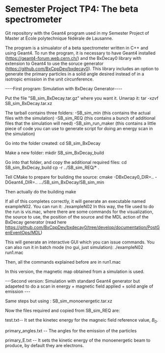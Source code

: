 # Semester Project TP4: The beta spectrometer
Git repository with the Geant4 program used in my Semester Project of Master at École polytechnique fédérale de Lausanne.

The program is a simualator of a beta spectrometer written in C++ and using Geant4. To run the program, it is necessary to have Geant4 installed (https://geant4-forum.web.cern.ch/) and the BxDecay0 library with extension to Geant4 to use the soruce generator (https://github.com/BxCppDev/bxdecay0). This library includes an option to generate the primary particles in a solid angle desired instead of in a isotropic emission in the unit circunference. 

----First program: Simulation with BxDecay Generator----

Put the file "SB_sim_BxDecay.tar.gz" where you want it. Unwrap it: 
tar -xzvf SB_sim_BxDecay.tar.xz

The tarball contains three folders:
-SB_sim_min (this contains the actual files with the simulation)
-SB_sim_REQ (this contains a bunch of additional files that the simulation will need)
-SB_sim_run_maker (this contains a little piece of code you can use to generate script for doing an energy scan in the simulation) 

Go into the folder created:
cd SB_sim_BxDecay

Make a new folder: 
mkdir SB_sim_BxDecay_build

Go into that folder, and copy the additional required files: 
cd SB_sim_BxDecay_build
cp -r ../SB_sim_REQ/* .

Tell CMake to prepare for building the source:
cmake -DBxDecay0_DIR=.. -DGeant4_DIR=..  .../SB_sim_BxDecay/SB_sim_min

Then actually do the building
make

If all of this completes correctly, it will generate an executable named exampleN02. You can run it: 
./exampleN02
In this way, the file used to do the run is vis.mac, where there are some commands for the visualization, the source to use, the position of the source and the MDL action of the BxDecay generator (read here https://github.com/BxCppDev/bxdecay0/tree/develop/documentation/PostGenEventOps/MDL)

This will generate an interactive GUI which you can issue commands. You can also run it in batch mode (no gui, just simulation): 
./exampleN02 run1.mac

Then, all the commands explained before are in run1.mac

In this version, the magnetic map obtained from a simulation is used.


---Second version: Simulation with standard Geant4 generator but adapeted to do a scan in energy + magnetic field applied + solid angle of emission ---

Same steps but using : SB_sim_monoenergetic.tar.xz

Now the files required and copied from SB_sim_REQ are:

test.txt-- It set the kinetec energy for the magneic field reference value, $B_0$.

primary_angles.txt -- The angles for the emission of the particles

primary_E.txt -- It sets the kinetic energy of the monoenergetic beam to produce, by default they are electrons.


